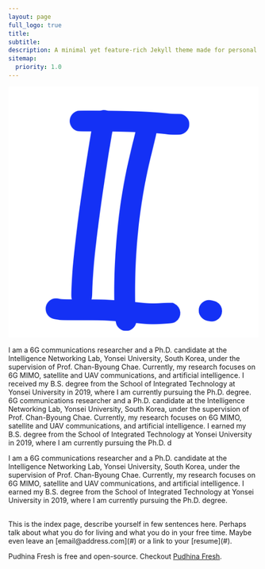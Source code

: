 ```yaml
---
layout: page
full_logo: true
title: 
subtitle: 
description: A minimal yet feature-rich Jekyll theme made for personal websites and blogs.
sitemap:
  priority: 1.0
---
```


<div class="bio-container">
  <img src="/assets/img/myphoto.png" alt="My Photo" class="profile-photo">
  <div class="bio-content">
    <p class="describe-text">
      I am a 6G communications researcher and a Ph.D. candidate at the Intelligence Networking Lab, Yonsei University, South Korea, under the supervision of Prof. Chan-Byoung Chae. Currently, my research focuses on 6G MIMO, satellite and UAV communications, and artificial intelligence. I received my B.S. degree from the School of Integrated Technology at Yonsei University in 2019, where I am currently pursuing the Ph.D. degree.  6G communications researcher and a Ph.D. candidate at the Intelligence Networking Lab, Yonsei University, South Korea, under the supervision of Prof. Chan-Byoung Chae. Currently, my research focuses on 6G MIMO, satellite and UAV communications, and artificial intelligence. I earned my B.S. degree from the School of Integrated Technology at Yonsei University in 2019, where I am currently pursuing the Ph.D. d
    </p>
    <!-- You can add more biography content here if needed -->
  </div>
</div>


<p class="describe-text"> I am a 6G communications researcher and a Ph.D. candidate at the Intelligence Networking Lab, Yonsei University, South Korea, under the supervision of Prof. Chan-Byoung Chae. Currently, my research focuses on 6G MIMO, satellite and UAV communications, and artificial intelligence. I earned my B.S. degree from the School of Integrated Technology at Yonsei University in 2019, where I am currently pursuing the Ph.D. degree.</p>
<br>
This is the index page, describe yourself in few sentences here. Perhaps talk about what you do for living and what you do in your free time. Maybe even leave an [email@address.com](#) or a link to your [resume](#).

Pudhina Fresh is free and open-source. Checkout [Pudhina Fresh](https://github.com/ritijjain/pudhina-fresh).

<br>
<br>
<br>
<br>
<br>
<br>
<br>
